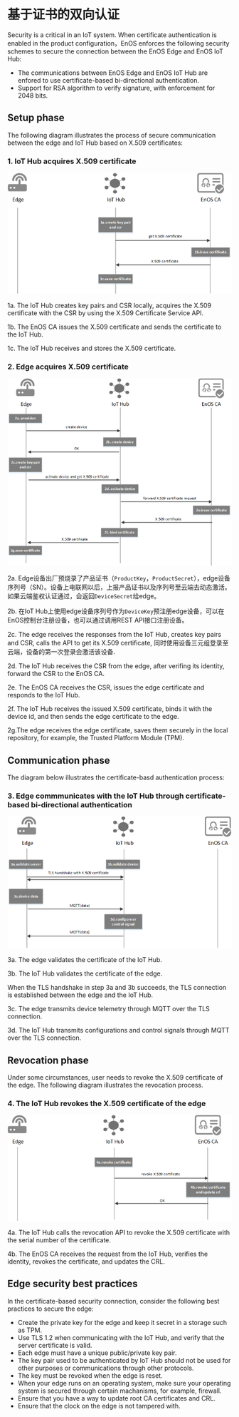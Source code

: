 # 基于证书的双向认证

Security is a critical in an IoT system. When certificate authentication is enabled in the product configuration，EnOS enforces the following security schemes to secure the connection between the EnOS Edge and EnOS IoT Hub:

- The communications between EnOS Edge and EnOS IoT Hub are enfored to use certificate-based bi-directional authentication.
- Support for RSA algorithm to verify signature, with enforcement for 2048 bits.

## Setup phase

The following diagram illustrates the process of secure communication between the edge and IoT Hub based on X.509 certificates:


### 1. IoT Hub acquires X.509 certificate
![image](media/certificate_service_secure_communication_01.png)

1a. The IoT Hub creates key pairs and CSR locally, acquires the X.509 certificate with the CSR by using the X.509 Certificate Service API.

1b. The EnOS CA issues the X.509 certificate and sends the certificate to the IoT Hub.

1c. The IoT Hub receives and stores the X.509 certificate.


### 2. Edge acquires X.509 certificate
![image](media/certificate_service_secure_communication_02.png)

2a. Edge设备出厂预烧录了产品证书（`ProductKey`，`ProductSecret`），edge设备序列号（SN）。设备上电联网以后，上报产品证书以及序列号至云端去动态激活。如果云端鉴权认证通过，会返回`DeviceSecret`给edge。


2b. 在IoT Hub上使用edge设备序列号作为`DeviceKey`预注册edge设备，可以在EnOS控制台注册设备，也可以通过调用REST API接口注册设备。


2c. The edge receives the responses from the IoT Hub, creates key pairs and CSR, calls the API to get its X.509 certificate, 同时使用设备三元组登录至云端，设备的第一次登录会激活该设备.

2d. The IoT Hub receives the CSR from the edge, after verifing its identity, forward the CSR to the EnOS CA.

2e. The EnOS CA receives the CSR, issues the edge certificate and responds to the IoT Hub.

2f. The IoT Hub receives the issued X.509 certificate, binds it with the device id, and then sends the edge certificate to the edge.

2g.The edge receives the edge certificate, saves them securely in the local repository, for example, the Trusted Platform Module (TPM).

## Communication phase

The diagram below illustrates the certificate-basd authentication process:


### 3. Edge commmunicates with the IoT Hub through certificate-based bi-directional authentication
![image](media/certificate_service_secure_communication_03.png)

3a. The edge validates the certificate of the IoT Hub.

3b. The IoT Hub validates the certificate of the edge.

When the TLS handshake in step 3a and 3b succeeds, the TLS connection is established between the edge and the IoT Hub.

3c. The edge transmits device telemetry through MQTT over the TLS connection.

3d. The IoT Hub transmits configurations and control signals through MQTT over the TLS connection.

## Revocation phase

Under some circumstances, user needs to revoke the X.509 certificate of the edge. The following diagram illustrates the revocation process.

### 4. The IoT Hub revokes the X.509 certificate of the edge
![image](media/certificate_service_secure_communication_04.png)

4a. The IoT Hub calls the revocation API to revoke the X.509 certificate with the serial number of the certificate.

4b. The EnOS CA receives the request from the IoT Hub, verifies the identity, revokes the certificate, and updates the CRL.

## Edge security best practices

In the certificate-based security connection, consider the following best practices to secure the edge:

- Create the private key for the edge and keep it secret in a storage such as TPM.
- Use TLS 1.2 when communicating with the IoT Hub, and verify that the server certificate is valid.
- Each edge must have a unique public/private key pair.
- The key pair used to be authenticated by IoT Hub should not be used for other purposes or communications through other protocols.
- The key must be revoked when the edge is reset.
- When your edge runs on an operating system, make sure your operating system is secured through certain machanisms, for example, firewall.
- Ensure that you have a way to update root CA certificates and CRL.
- Ensure that the clock on the edge is not tampered with.
